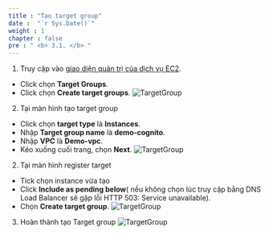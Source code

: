 ```yaml
---
title : "Tạo target group"
date :  "`r Sys.Date()`" 
weight : 1 
chapter : false
pre : " <b> 3.1. </b> "
---
```


1. Truy cập vào [giao diện quản trị của dịch vụ EC2](https://console.aws.amazon.com/ec2/v2/home).
  + Click chọn **Target Groups**.
  + Click chọn **Create target groups**.
![TargetGroup](/images/3.alb/001-targetgr.png)

2. Tại màn hình tạo target group
  + Click chọn **target type** là **Instances**.
  + Nhập **Target group name** là **demo-cognito**.
  + Nhập **VPC** là **Demo-vpc**.
  + Kéo xuống cuối trang, chọn **Next**.
![TargetGroup](/images/3.alb/002-targetgr.png)

2. Tại màn hình register target 
  + Tick chọn instance vừa tạo
  + Click **Include as pending below**( nếu không chọn lúc truy cập bằng DNS Load Balancer sẽ gặp lỗi HTTP 503: Service unavailable).
  + Chọn **Create target group**.
![TargetGroup](/images/3.alb/003-targetgr.png)

3. Hoàn thành tạo Target group
![TargetGroup](/images/3.alb/004-targetgr.png)
